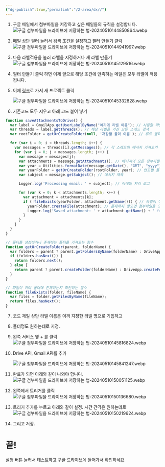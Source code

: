```yaml
---
{"dg-publish":true,"permalink":"/2-area/dx//"}
---
```


1. 구글 메일에서 첨부파일을 저장하고 싶은 메일들의 규칙을 설정합니다.
   ![구글 첨부파일을 드라이브에 저장하는 법-20240510144850864.webp](/img/user/assets/%EA%B5%AC%EA%B8%80%20%EC%B2%A8%EB%B6%80%ED%8C%8C%EC%9D%BC%EC%9D%84%20%EB%93%9C%EB%9D%BC%EC%9D%B4%EB%B8%8C%EC%97%90%20%EC%A0%80%EC%9E%A5%ED%95%98%EB%8A%94%20%EB%B2%95-20240510144850864.webp)
2. 메일 상단 필터 눌러서 검색 조건을 설정하고 
   필터 만들기 클릭
   ![구글 첨부파일을 드라이브에 저장하는 법-20240510144941997.webp](/img/user/assets/%EA%B5%AC%EA%B8%80%20%EC%B2%A8%EB%B6%80%ED%8C%8C%EC%9D%BC%EC%9D%84%20%EB%93%9C%EB%9D%BC%EC%9D%B4%EB%B8%8C%EC%97%90%20%EC%A0%80%EC%9E%A5%ED%95%98%EB%8A%94%20%EB%B2%95-20240510144941997.webp)
3. 다음 라벨적용을 눌러 라벨을 지정하거나 새 라벨 만들기
   ![구글 첨부파일을 드라이브에 저장하는 법-20240510145129516.webp](/img/user/assets/%EA%B5%AC%EA%B8%80%20%EC%B2%A8%EB%B6%80%ED%8C%8C%EC%9D%BC%EC%9D%84%20%EB%93%9C%EB%9D%BC%EC%9D%B4%EB%B8%8C%EC%97%90%20%EC%A0%80%EC%9E%A5%ED%95%98%EB%8A%94%20%EB%B2%95-20240510145129516.webp)
4. 필터 만들기 클릭 하면 이제 앞으로 해당 조건에 만족하는 메일은 모두 라벨이 적용 됩니다. 
5. 이제 [링크](https://script.google.com/home)로 가서 새 프로젝트 클릭

   ![구글 첨부파일을 드라이브에 저장하는 법-20240510145332828.webp](/img/user/assets/%EA%B5%AC%EA%B8%80%20%EC%B2%A8%EB%B6%80%ED%8C%8C%EC%9D%BC%EC%9D%84%20%EB%93%9C%EB%9D%BC%EC%9D%B4%EB%B8%8C%EC%97%90%20%EC%A0%80%EC%9E%A5%ED%95%98%EB%8A%94%20%EB%B2%95-20240510145332828.webp)
6. 기존코드 모두 지우고 아래 코드 붙여 넣기

```js
function saveAttachmentsToDrive() {
  var label = GmailApp.getUserLabelByName("여기에 라벨 이름"); // 사용할 라벨 이름
  var threads = label.getThreads(); // 해당 라벨을 가진 모든 스레드 검색
  var rootFolder = getOrCreateFolder(null, '저장할 폴더 이름'); // 루트 폴더 생성 또는 가져오기

  for (var i = 0; i < threads.length; i++) {
    var messages = threads[i].getMessages(); // 각 스레드의 메시지 가져오기
    for (var j = 0; j < messages.length; j++) {
      var message = messages[j];
      var attachments = message.getAttachments(); // 메시지의 모든 첨부파일 가져오기
      var year = Utilities.formatDate(message.getDate(), "GMT", "yyyy"); // 메시지의 도착 연도
      var yearFolder = getOrCreateFolder(rootFolder, year); // 연도별 폴더 생성 또는 가져오기
      var subject = message.getSubject(); // 메시지 제목

      Logger.log('Processing email: ' + subject); // 이메일 처리 로그

      for (var k = 0; k < attachments.length; k++) {
        var attachment = attachments[k];
        if (!fileExists(yearFolder, attachment.getName())) { // 파일이 이미 존재하는지 확인
          yearFolder.createFile(attachment); // 존재하지 않으면 첨부파일을 드라이브에 저장
          Logger.log('Saved attachment: ' + attachment.getName() + ' from email: ' + subject); // 저장 로그
        }
      }
    }
  }
}

// 폴더를 생성하거나 존재하는 폴더를 가져오는 함수
function getOrCreateFolder(parent, folderName) {
  var folders = parent ? parent.getFoldersByName(folderName) : DriveApp.getFoldersByName(folderName);
  if (folders.hasNext()) {
    return folders.next();
  } else {
    return parent ? parent.createFolder(folderName) : DriveApp.createFolder(folderName);
  }
}

// 파일이 이미 폴더에 존재하는지 확인하는 함수
function fileExists(folder, fileName) {
  var files = folder.getFilesByName(fileName);
  return files.hasNext();
}
```

7. 코드 제일 상단 라벨 이름은 아까 지정한 라벨 명으로 기입하고
8. 폴더명도 원하는데로 지정. 
9. 왼쪽 서비스 옆 + 를 클릭
   ![구글 첨부파일을 드라이브에 저장하는 법-20240510145816824.webp](/img/user/assets/%EA%B5%AC%EA%B8%80%20%EC%B2%A8%EB%B6%80%ED%8C%8C%EC%9D%BC%EC%9D%84%20%EB%93%9C%EB%9D%BC%EC%9D%B4%EB%B8%8C%EC%97%90%20%EC%A0%80%EC%9E%A5%ED%95%98%EB%8A%94%20%EB%B2%95-20240510145816824.webp)
10. Drive API, Gmail API를 추가

	![구글 첨부파일을 드라이브에 저장하는 법-20240510145841247.webp](/img/user/assets/%EA%B5%AC%EA%B8%80%20%EC%B2%A8%EB%B6%80%ED%8C%8C%EC%9D%BC%EC%9D%84%20%EB%93%9C%EB%9D%BC%EC%9D%B4%EB%B8%8C%EC%97%90%20%EC%A0%80%EC%9E%A5%ED%95%98%EB%8A%94%20%EB%B2%95-20240510145841247.webp)
11. 완료가 되면 아래와 같이 나와야 합니다.
    ![구글 첨부파일을 드라이브에 저장하는 법-20240510150051125.webp](/img/user/assets/%EA%B5%AC%EA%B8%80%20%EC%B2%A8%EB%B6%80%ED%8C%8C%EC%9D%BC%EC%9D%84%20%EB%93%9C%EB%9D%BC%EC%9D%B4%EB%B8%8C%EC%97%90%20%EC%A0%80%EC%9E%A5%ED%95%98%EB%8A%94%20%EB%B2%95-20240510150051125.webp)
13. 왼쪽에서 트리거를 클릭
    ![구글 첨부파일을 드라이브에 저장하는 법-20240510150136680.webp](/img/user/assets/%EA%B5%AC%EA%B8%80%20%EC%B2%A8%EB%B6%80%ED%8C%8C%EC%9D%BC%EC%9D%84%20%EB%93%9C%EB%9D%BC%EC%9D%B4%EB%B8%8C%EC%97%90%20%EC%A0%80%EC%9E%A5%ED%95%98%EB%8A%94%20%EB%B2%95-20240510150136680.webp)
14. 트리거 추가를 누르고 아래와 같이 설정. 시간 간격은 원하는데로
    ![구글 첨부파일을 드라이브에 저장하는 법-20240510150219624.webp](/img/user/assets/%EA%B5%AC%EA%B8%80%20%EC%B2%A8%EB%B6%80%ED%8C%8C%EC%9D%BC%EC%9D%84%20%EB%93%9C%EB%9D%BC%EC%9D%B4%EB%B8%8C%EC%97%90%20%EC%A0%80%EC%9E%A5%ED%95%98%EB%8A%94%20%EB%B2%95-20240510150219624.webp)
15. 그리고 저장.

# 끝!
실행 버튼 눌러서 테스트하고 구글 드라이브에 들어가서 확인하세요